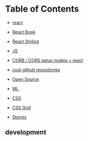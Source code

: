 
Table of Contents
=================

 * [react](#react)
 * [React Book](#book)
 * [React Styling](#styling)

 * [JS](#js)


 * [CORB / CORS setup nodejs + react](#xxx)
 * [cool github repositories](#cool-github-repositories)

 * [Open Source](#oss)
 * [ML](#ml)

 * [CSS](#css)
 * [CSS Grid](#css-grid)

 * [Stories](#stories)

## development
